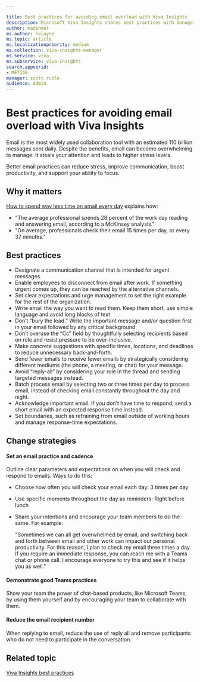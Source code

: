 ```yaml
---

title: Best practices for avoiding email overload with Viva Insights
description: Microsoft Viva Insights shares best practices with managers about how to avoid email overload
author: madehmer
ms.author: helayne
ms.topic: article
ms.localizationpriority: medium 
ms.collection: viva-insights-manager 
ms.service: viva 
ms.subservice: viva-insights 
search.appverid: 
- MET150 
manager: scott.ruble
audience: Admin
---
```


# Best practices for avoiding email overload with Viva Insights

Email is the most widely used collaboration tool with an estimated 110 billion messages sent daily. Despite the benefits, email can become overwhelming to manage. It steals your attention and leads to higher stress levels.

Better email practices can reduce stress, improve communication, boost productivity, and support your ability to focus.

## Why it matters

[How to spend way less time on email every day](https://insights.office.com/time-management/how-to-spend-way-less-time-on-email-every-day/) explains how:

* "The average professional spends 28 percent of the work day reading and answering email, according to a McKinsey analysis."
* "On average, professionals check their email 15 times per day, or every 37 minutes."

## Best practices

* Designate a communication channel that is intended for urgent messages.  
* Enable employees to disconnect from email after work. If something urgent comes up, they can be reached by the alternative channels.
* Set clear expectations and urge management to set the right example for the rest of the organization.
* Write email the way you want to read them. Keep them short, use simple language and avoid long blocks of text
* Don’t “bury the lead.” Write the important message and/or question first in your email followed by any critical background
* Don’t overuse the “Cc” field by thoughtfully selecting recipients based on role and resist pressure to be over-inclusive.
* Make concrete suggestions with specific times, locations, and deadlines to reduce unnecessary back-and-forth.
* Send fewer emails to receive fewer emails by strategically considering different mediums (the phone, a meeting, or chat) for your message.
* Avoid “reply-all” by considering your role in the thread and sending targeted messages instead.
* Batch process email by selecting two or three times per day to process email, instead of checking email constantly throughout the day and night.
* Acknowledge important email. If you don’t have time to respond, send a short email with an expected response time instead.
* Set boundaries, such as refraining from email outside of working hours and manage response-time expectations.

## Change strategies

#### Set an email practice and cadence

Outline clear parameters and expectations on when you will check and respond to emails. Ways to do this:  

* Choose how often you will check your email each day: 3 times per day
* Use specific moments throughout the day as reminders: Right before lunch
* Share your intentions and encourage your team members to do the same. For example:

   "Sometimes we can all get overwhelmed by email, and switching back and forth between email and other work can impact our personal productivity. For this reason, I plan to check my email three times a day. If you require an immediate response, you can reach me with a Teams chat or phone call. I encourage everyone to try this and see if it helps you as well."

#### Demonstrate good Teams practices

Show your team the power of chat-based products, like Microsoft Teams, by using them yourself and by encouraging your team to collaborate with them.

#### Reduce the email recipient number

When replying to email, reduce the use of reply all and remove participants who do not need to participate in the conversation.

## Related topic

[Viva Insights best practices](gm-best-practices.md)